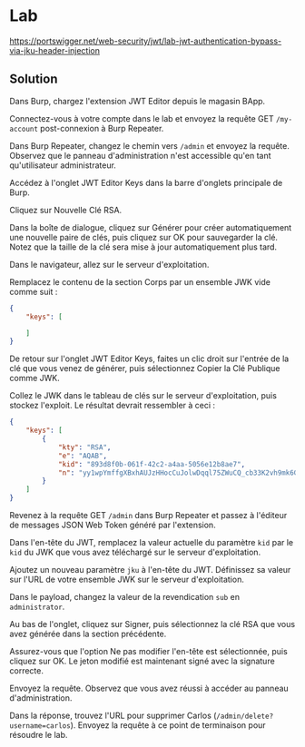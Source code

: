 # Lab

https://portswigger.net/web-security/jwt/lab-jwt-authentication-bypass-via-jku-header-injection

## Solution

Dans Burp, chargez l'extension JWT Editor depuis le magasin BApp.

Connectez-vous à votre compte dans le lab et envoyez la requête GET `/my-account` post-connexion à Burp Repeater.

Dans Burp Repeater, changez le chemin vers `/admin` et envoyez la requête. Observez que le panneau d'administration n'est accessible qu'en tant qu'utilisateur administrateur.

Accédez à l'onglet JWT Editor Keys dans la barre d'onglets principale de Burp.

Cliquez sur Nouvelle Clé RSA.

Dans la boîte de dialogue, cliquez sur Générer pour créer automatiquement une nouvelle paire de clés, puis cliquez sur OK pour sauvegarder la clé. Notez que la taille de la clé sera mise à jour automatiquement plus tard.

Dans le navigateur, allez sur le serveur d'exploitation.

Remplacez le contenu de la section Corps par un ensemble JWK vide comme suit :

```json
{
    "keys": [

    ]
}
```

De retour sur l'onglet JWT Editor Keys, faites un clic droit sur l'entrée de la clé que vous venez de générer, puis sélectionnez Copier la Clé Publique comme JWK.

Collez le JWK dans le tableau de clés sur le serveur d'exploitation, puis stockez l'exploit. Le résultat devrait ressembler à ceci :

```json
{
    "keys": [
        {
            "kty": "RSA",
            "e": "AQAB",
            "kid": "893d8f0b-061f-42c2-a4aa-5056e12b8ae7",
            "n": "yy1wpYmffgXBxhAUJzHHocCuJolwDqql75ZWuCQ_cb33K2vh9mk6GPM9gNN4Y_qTVX67WhsN3JvaFYw"
        }
    ]
}
```

Revenez à la requête GET `/admin` dans Burp Repeater et passez à l'éditeur de messages JSON Web Token généré par l'extension.

Dans l'en-tête du JWT, remplacez la valeur actuelle du paramètre `kid` par le `kid` du JWK que vous avez téléchargé sur le serveur d'exploitation.

Ajoutez un nouveau paramètre `jku` à l'en-tête du JWT. Définissez sa valeur sur l'URL de votre ensemble JWK sur le serveur d'exploitation.

Dans le payload, changez la valeur de la revendication `sub` en `administrator`.

Au bas de l'onglet, cliquez sur Signer, puis sélectionnez la clé RSA que vous avez générée dans la section précédente.

Assurez-vous que l'option Ne pas modifier l'en-tête est sélectionnée, puis cliquez sur OK. Le jeton modifié est maintenant signé avec la signature correcte.

Envoyez la requête. Observez que vous avez réussi à accéder au panneau d'administration.

Dans la réponse, trouvez l'URL pour supprimer Carlos (`/admin/delete?username=carlos`). Envoyez la requête à ce point de terminaison pour résoudre le lab.